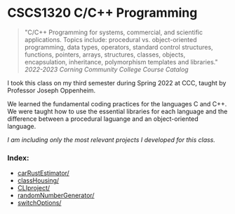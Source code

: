 # CSCS1320 C/C++ Programming

> "C/C++ Programming for systems, commercial, and scientific applications. Topics include: procedural vs. object-oriented programming, data types, operators, standard control structures, functions, pointers, arrays, structures, classes, objects, encapsulation, inheritance, polymorphism templates and libraries."
*2022-2023 Corning Community College Course Catalog*

<p>
I took this class on my third semester during Spring 2022 at CCC, taught by Professor Joseph Oppenheim.<br>
  
We learned the fundamental coding practices for the languages C and C++. We were taught how to use the essential libraries for each language and the difference between a procedural laguange and an object-oriented language.

  <i>I am including only the most relevant projects I developed for this class.</i>

### Index:
<ul>
  <li><a href="https://github.com/AshBC91/CCC-projects-portfolio/tree/main/CSCS1240_PS/carRustEstimator">carRustEstimator/</a></li>
  <li><a href="https://github.com/AshBC91/CCC-projects-portfolio/tree/main/CSCS1240_PS/classHousing">classHousing/</a></li>
  <li><a href="https://github.com/AshBC91/CCC-projects-portfolio/tree/main/CSCS1240_PS/CLIproject">CLIproject/</a></li>
  <li><a href="https://github.com/AshBC91/CCC-projects-portfolio/tree/main/CSCS1240_PS/randomNumberGenerator">randomNumberGenerator/</a></li>
  <li><a href="https://github.com/AshBC91/CCC-projects-portfolio/tree/main/CSCS1240_PS/switchOptions">switchOptions/</a></li>
</ul>
</p>
